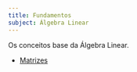 ```yaml
---
title: Fundamentos
subject: Álgebra Linear
---
```


Os conceitos base da Álgebra Linear.

- [Matrizes](matrizes.md)
